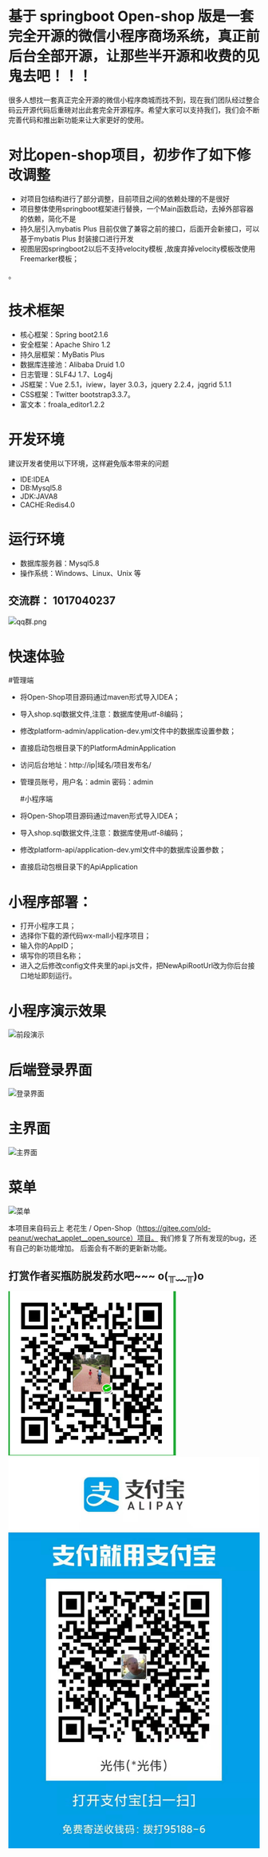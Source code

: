 # 基于 springboot Open-shop 版是一套完全开源的微信小程序商场系统，真正前后台全部开源，让那些半开源和收费的见鬼去吧！！！


很多人想找一套真正完全开源的微信小程序商城而找不到，现在我们团队经过整合码云开源代码后重磅对出此套完全开源程序。希望大家可以支持我们，我们会不断完善代码和推出新功能来让大家更好的使用。


# 对比open-shop项目，初步作了如下修改调整
* 对项目包结构进行了部分调整，目前项目之间的依赖处理的不是很好
* 项目整体使用springboot框架进行替换，一个Main函数启动，去掉外部容器的依赖，简化不是
* 持久层引入mybatis Plus 目前仅做了兼容之前的接口，后面开会新接口，可以基于mybatis Plus 封装接口进行开发
* 视图层因springboot2以后不支持velocity模板 ,故废弃掉velocity模板改使用Freemarker模板；

。

# 技术框架
* 核心框架：Spring boot2.1.6
* 安全框架：Apache Shiro 1.2
* 持久层框架：MyBatis Plus
* 数据库连接池：Alibaba Druid 1.0
* 日志管理：SLF4J 1.7、Log4j
* JS框架：Vue 2.5.1，iview，layer 3.0.3，jquery 2.2.4，jqgrid 5.1.1 
* CSS框架：Twitter bootstrap3.3.7。
* 富文本：froala_editor1.2.2

# 开发环境
建议开发者使用以下环境，这样避免版本带来的问题
* IDE:IDEA
* DB:Mysql5.8
* JDK:JAVA8
* CACHE:Redis4.0

# 运行环境
* 数据库服务器：Mysql5.8
* 操作系统：Windows、Linux、Unix 等

## 交流群： 1017040237
![qq群.png](doc/群.jpg) 



# 快速体验

  #管理端
* 将Open-Shop项目源码通过maven形式导入IDEA；
* 导入shop.sql数据文件,注意：数据库使用utf-8编码； 
* 修改platform-admin/application-dev.yml文件中的数据库设置参数；
* 直接启动包根目录下的PlatformAdminApplication
* 访问后台地址：http://ip|域名/项目发布名/
* 管理员账号，用户名：admin 密码：admin


  #小程序端
* 将Open-Shop项目源码通过maven形式导入IDEA；
* 导入shop.sql数据文件,注意：数据库使用utf-8编码； 
* 修改platform-api/application-dev.yml文件中的数据库设置参数；
* 直接启动包根目录下的ApiApplication


# 小程序部署：
* 打开小程序工具；
* 选择你下载的源代码wx-mall小程序项目；
* 输入你的AppID；
* 填写你的项目名称；
* 进入之后修改config文件夹里的api.js文件，把NewApiRootUrl改为你后台接口地址即刻运行。

# 小程序演示效果
![](https://images.gitee.com/uploads/images/2019/0625/104952_f9964aa6_1293644.png "前段演示")

# 后端登录界面
![登录界面](https://images.gitee.com/uploads/images/2019/0223/145541_ceb02a32_1293644.jpeg "登录，小程序商城")
# 主界面
![主界面](https://images.gitee.com/uploads/images/2019/0223/145546_1c4fc356_1293644.jpeg "主界面，插件商城")
# 菜单
![菜单](https://images.gitee.com/uploads/images/2019/0223/145541_2a1e5aba_1293644.png "菜单1")

本项目来自码云上 老花生 / Open-Shop（https://gitee.com/old-peanut/wechat_applet__open_source）项目。
我们修复了所有发现的bug，还有自己的新功能增加。
后面会有不断的更新新功能。

## 打赏作者买瓶防脱发药水吧~~~ o(╥﹏╥)o
![微信收款.png](doc/微信收款.png)![支付宝收款.png](doc/支付宝收款.jpg)



